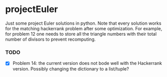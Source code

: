 # projectEuler
Just some project Euler solutions in python. Note that every solution works for
the matching hackerrank problem after some optimization. For example, for
problem 12 one needs to store all the triangle numbers with their total number
of divisors to prevent recomputing.

### TODO

- [x] Problem 14: the current version does not bode well with the Hackerrank version. Possibly changing the dictionary to a list/tuple?
